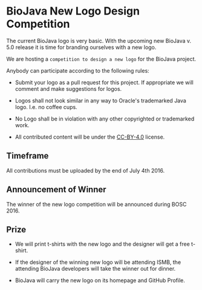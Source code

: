 # BioJava New Logo Design Competition

The current BioJava logo is very basic. With the upcoming new BioJava v. 5.0 release it is time for branding ourselves with a new logo.

We are hosting a `competition to design a new logo` for the BioJava project.

Anybody can participate according to the following rules:

* Submit your logo as a pull request for this project. If appropriate we will comment and make suggestions for logos.

* Logos shall not look similar in any way to Oracle's trademarked Java logo. I.e. no coffee cups.

* No Logo shall be in violation with any other copyrighted or trademarked work.

* All contributed content will be under the [CC-BY-4.0](http://creativecommons.org/licenses/by/4.0/) license.

## Timeframe

All contributions must be uploaded by the end of July 4th 2016.

## Announcement of Winner

The winner of the new logo competition will be announced during BOSC 2016.

## Prize

* We will print t-shirts with the new logo and the designer will get a free t-shirt.

* If the designer of the winning new logo will be attending ISMB, the attending BioJava developers will take the winner out for dinner.

* BioJava will carry the new logo on its homepage and GitHub Profile.





